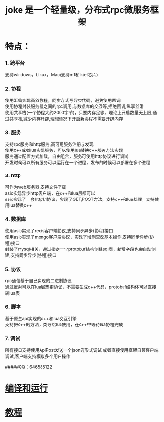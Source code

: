 # <center>joke 是一个轻量级，分布式rpc微服务框架
# 特点：
### 1. 跨平台
支持windows，Linux，Mac(支持m1和intel芯片)
### 2. 协程
使用汇编实现高效协程，同步方式写异步代码，避免使用回调  
使用协程封装服务器之间的rpc调用,与数据库的交互等,拒绝回调,纵享丝滑  
使用共享栈(一个协程大约2000字节)，只要内存足够，理论上开启数量无上限,通过共享栈,减少内存开辟,理想情况下开启新协程不需要开辟内存
### 3. 服务
支持rpc服务和http服务,高可用服务注册与发现  
使用c++或者lua实现服务，可以使用lua替换c++服务方法实现    
服务通过配置方式加载，自由组合，服务可使用http协议进行调试  
开发时候可以所有服务可以运行在一个进程，发布的时候可以部署在多个进程  
### 3. http
可作为web服务器,支持文件下载  
asio实现异步http客户端，在c++和lua层都可以    
asio实现了一套http1.1协议，实现了GET,POST方法，支持c++和lua处理，支持使用lua替换c++  
### 4. 数据库
使用asio实现了redis客户端协议,支持同步异步(协程)接口  
使用asio实现了mongo客户端协议，实现了增删查改基本操作,支持同步异步(协程)接口  
封装了mysql相关，通过指定一个protobuf结构创建sql表，新增字段也会自动创建,支持同步异步(协程)接口  
### 5. 协议
rpc通信基于自己实现的二进制协议  
通过反射可以在lua层热更协议，不需要生成c++代码，protobuf结构体可以直接转lua表  
### 6. 脚本
基于原生api实现的c++和lua交互引擎    
支持把c++的方法，类导给lua使用，在c++中等待lua协程完成  
### 7. 调试
所有接口支持使用ApiPost发送一个json的形式调试,或者直接使用框架自带客户端调试,客户端支持模拟多个用户操作  

#####QQ：646585122
# [编译和运行](./ReadMe/build.md)
# [教程](./ReadMe/menu.md)

